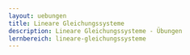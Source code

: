 ```yaml
---
layout: uebungen
title: Lineare Gleichungssysteme
description: Lineare Gleichungssysteme - Übungen
lernbereich: lineare-gleichungssysteme
---
```

